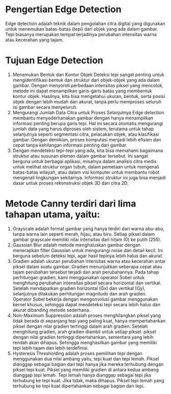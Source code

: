 # Pengertian Edge Detection 
Edge detection adalah teknik dalam pengolahan citra digital yang digunakan untuk menemukan
batas-batas (tepi) dari objek yang ada dalam gambar. Tepi biasanya merupakan tempat 
terjadinya perubahan intensitas warna atau kecerahan yang tajam.

# Tujuan Edge Detection
1. Menemukan Bentuk dan Kontur Objek
Deteksi tepi sangat penting untuk mengidentifikasi bentuk dan struktur dari objek-objek yang ada
dalam gambar. Dengan menyoroti perbedaan intensitas piksel yang mencolok, metode ini dapat
menampilkan garis-garis batas yang membentuk kontur objek. Hasilnya, kita bisa mengetahui ukuran,
bentuk, serta posisi objek dengan lebih mudah dan akurat, tanpa perlu memproses seluruh isi gambar
secara menyeluruh.
2. Mengurangi Jumlah Data Citra untuk Proses Selanjutnya
Edge detection membantu menyederhanakan gambar dengan hanya menampilkan informasi penting berupa garis tepi. Hal ini secara otomatis mengurangi jumlah data yang harus diproses oleh sistem, terutama untuk tahap selanjutnya seperti segmentasi citra, pelacakan objek, atau klasifikasi gambar. Dengan demikian, proses komputasi menjadi lebih efisien dan cepat tanpa kehilangan informasi penting dari gambar.
3. Dengan mendeteksi tepi-tepi yang ada, kita bisa memahami bagaimana struktur atau susunan elemen dalam gambar tersebut. Ini sangat berguna untuk berbagai aplikasi, misalnya dalam analisis citra medis untuk
melihat struktur organ tubuh, dalam pemetaan untuk mengenali batas-batas wilayah, atau dalam visi komputer untuk membantu robot mengenali lingkungan sekitarnya. Informasi struktur ini juga bisa menjadi dasar untuk proses rekonstruksi objek 3D dari citra 2D.

# Metode Canny terdiri dari lima tahapan utama, yaitu:
1. Grayscale adalah format gambar yang hanya terdiri dari warna abu-abu, 
tanpa warna lain seperti merah, hijau, atau biru. Setiap piksel dalam gambar grayscale 
memiliki nilai intensitas dari hitam (0) ke putih (255).
2. Gaussian Blur adalah metode menghaluskan gambar dengan menerapkan filter Gaussian untuk 
mengurangi noise dan detail kecil. Ini berguna sebelum deteksi tepi, agar hasil tepinya 
lebih halus dan akurat.
3. Gradien adalah ukuran perubahan intensitas warna atau kecerahan antar piksel dalam suatu 
gambar. Gradien menunjukkan seberapa cepat atau tajam perubahan tersebut terjadi dan arah 
perubahannya. Pada tahap perhitungan gradien, kami menggunakan operator Sobel untuk 
menghitung perubahan intensitas piksel secara horizontal dan vertikal. Setelah mendapatkan 
gradien horizontal (Gx) dan vertikal (Gy), selanjutnya dilakukan perhitungan magnitudo dan 
arah gradien. Operator Sobel bekerja dengan mengonvolusi gambar menggunakan kernel khusus, 
sehingga dapat mendeteksi tepi secara lebih halus dan akurat dibanding metode sederhana.
4. Non-Maximum Suppression adalah proses menghilangkan piksel yang tidak berada di sepanjang 
tepi yang paling kuat, hanya mempertahankan piksel dengan nilai gradien tertinggi dalam arah 
gradien. Setelah menghitung gradien, arah gradien diambil untuk setiap piksel. piksel dengan 
nilai gradien tertinggi dipertahankan, sementara yang lebih rendah akan dihapus. Sehingga 
menghasilkan gambar yang memiliki tepi lebih tajam dan lebih terdefinisi. 
5. Hysteresis Thresholding adalah proses pemilihan tepi dengan menggunakan dua nilai ambang 
yaitu, tepi kuat dan tepi lemah. Piksel dianggap sebagai bagian dari tepi hanya jika mereka 
terhubung dengan piksel tepi kuat. Piksel yang memiliki gradien di antara kedua ambang 
dianggap tepi lemah. Tepi lemah hanya dianggap sebagai tepi jika terhubung ke tepi kuat. 
Jika tidak, maka dihapus. Piksel tepi lemah yang terhubung ke tepi kuat dipertahankan 
sebagai bagian dari tepi.
